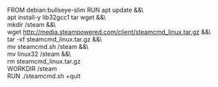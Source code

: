 FROM debian:bullseye-slim
RUN apt update &&\\\
    apt install-y lib32gcc1 tar wget &&\\\
    mkdir /steam &&\\\
    wget http://media.steampowered.com/client/steamcmd_linux.tar.gz &&\\\
    tar -xf steamcmd_linux.tar.gz &&\\\
    mv steamcmd.sh /steam &&\\\
    mv linux32 /steam &&\\\
    rm steamcmd_linux.tar.gz\
WORKDIR /steam\
RUN ./steamcmd.sh +quit

